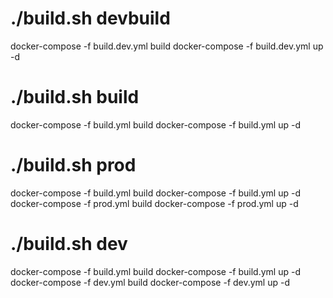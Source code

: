 # ./build.sh devbuild
docker-compose -f build.dev.yml build
docker-compose -f build.dev.yml up -d

# ./build.sh build
docker-compose -f build.yml build
docker-compose -f build.yml up -d

# ./build.sh prod
docker-compose -f build.yml build
docker-compose -f build.yml up -d
docker-compose -f prod.yml build
docker-compose -f prod.yml up -d

# ./build.sh dev
docker-compose -f build.yml build
docker-compose -f build.yml up -d
docker-compose -f dev.yml build
docker-compose -f dev.yml up -d
